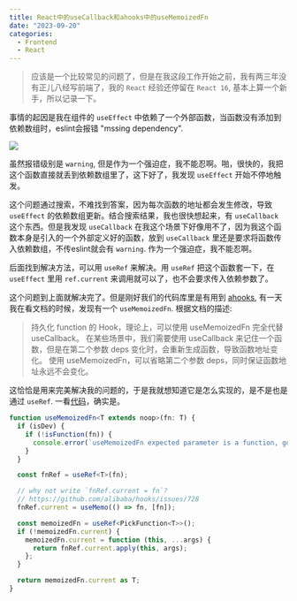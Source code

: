 ```yaml
---
title: React中的useCallback和ahooks中的useMemoizedFn
date: "2023-09-20"
categories:
  - Frontend
  - React
---
```


> 应该是一个比较常见的问题了，但是在我这段工作开始之前，我有两三年没有正儿八经写前端了，我的 `React` 经验还停留在 `React 16`, 基本上算一个新手，所以记录一下。

事情的起因是我在组件的 `useEffect` 中依赖了一个外部函数，当函数没有添加到依赖数组时，eslint会报错 "mssing dependency".

<img src="https://s2.loli.net/2023/09/21/CBbOykuAm6VFW7N.png"/>

虽然报错级别是 `warning`, 但是作为一个强迫症，我不能忍啊。啪，很快的，我把这个函数直接就丢到依赖数组里了，这下好了，我发现 `useEffect` 开始不停地触发。

这个问题通过搜索，不难找到答案，因为每次函数的地址都会发生修改，导致 `useEffect` 的依赖数组更新。结合搜索结果，我也很快想起来，有 `useCallback` 这个东西。但是我发现 `useCallback` 在我这个场景下好像用不了，因为我这个函数本身是引入的一个外部定义好的函数，放到 `useCallback` 里还是要求将函数传入依赖数组，不传eslint就会有 `warning`. 作为一个强迫症，我不能忍啊。

后面找到解决方法，可以用 `useRef` 来解决。用 `useRef` 把这个函数套一下，在 `useEffect` 里用 `ref.current` 来调用就可以了，也不会要求传入依赖参数了。

这个问题到上面就解决完了。但是刚好我们的代码库里是有用到 [ahooks](https://ahooks.js.org/), 有一天我在看文档的时候，发现有一个 `useMemoizedFn`. 根据文档的描述:

> 持久化 function 的 Hook，理论上，可以使用 useMemoizedFn 完全代替 useCallback。
> 在某些场景中，我们需要使用 useCallback 来记住一个函数，但是在第二个参数 deps 变化时，会重新生成函数，导致函数地址变化。
> 使用 useMemoizedFn，可以省略第二个参数 deps，同时保证函数地址永远不会变化。

这恰恰是用来完美解决我的问题的，于是我就想知道它是怎么实现的，是不是也是通过 `useRef`. 一看[代码](https://github.com/alibaba/hooks/blob/5412bb719de1666ff2e947dfa3e1d231b7f9746f/packages/hooks/src/useMemoizedFn/index.ts#L12)，确实是。

```TypeScript
function useMemoizedFn<T extends noop>(fn: T) {
  if (isDev) {
    if (!isFunction(fn)) {
      console.error(`useMemoizedFn expected parameter is a function, got ${typeof fn}`);
    }
  }

  const fnRef = useRef<T>(fn);

  // why not write `fnRef.current = fn`?
  // https://github.com/alibaba/hooks/issues/728
  fnRef.current = useMemo(() => fn, [fn]);

  const memoizedFn = useRef<PickFunction<T>>();
  if (!memoizedFn.current) {
    memoizedFn.current = function (this, ...args) {
      return fnRef.current.apply(this, args);
    };
  }

  return memoizedFn.current as T;
}
```
